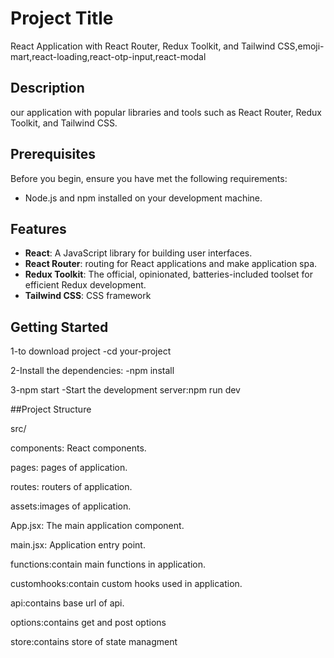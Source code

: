 # Project Title

 React Application with React Router, Redux Toolkit, and Tailwind CSS,emoji-mart,react-loading,react-otp-input,react-modal

## Description

our application with popular libraries and tools such as React Router, Redux Toolkit, and Tailwind CSS.

## Prerequisites

Before you begin, ensure you have met the following requirements:

- Node.js and npm installed on your development machine.

## Features

- **React**: A JavaScript library for building user interfaces.
- **React Router**:  routing for React applications and make application spa.
- **Redux Toolkit**: The official, opinionated, batteries-included toolset for efficient Redux development.
- **Tailwind CSS**: CSS framework 

## Getting Started

1-to download project
-cd your-project

2-Install the dependencies:
-npm install

3-npm start
-Start the development server:npm run dev

##Project Structure

src/

components: React components.

pages: pages of application.

routes: routers of application.

assets:images of application.

App.jsx: The main application component.

main.jsx: Application entry point.

functions:contain main functions in application.

customhooks:contain custom hooks used in application.  


api:contains base url of api.

options:contains get and post options

store:contains store of state managment




